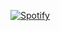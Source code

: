 [![Spotify](https://lontekikil.vercel.app/api/spotify)](https://open.spotify.com/user/31otrtfsoebnqie5ls7w37nhbrxa)
